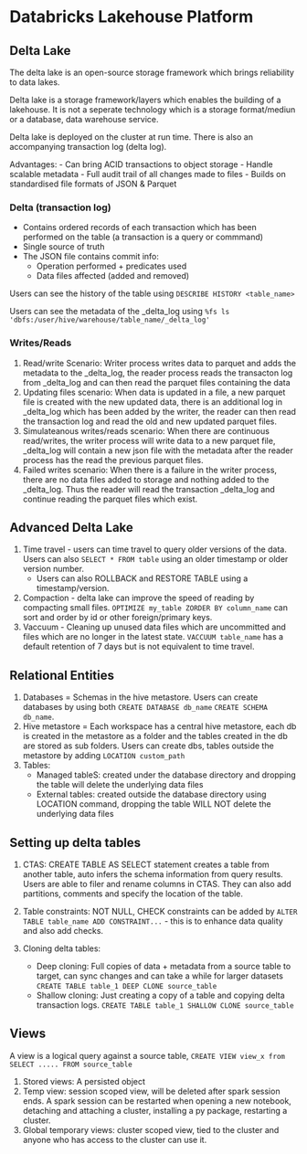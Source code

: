 # Databricks Lakehouse Platform

## Delta Lake 

The delta lake is an open-source storage framework which brings reliability to data lakes.

Delta lake is a storage framework/layers which enables the building of a lakehouse. It is not a seperate technology which is a storage format/mediun or a database, data warehouse service. 

Delta lake is deployed on the cluster at run time. There is also an accompanying transaction log (delta log). 

Advantages: 
    - Can bring ACID transactions to object storage
    - Handle scalable metadata 
    - Full audit trail of all changes made to files 
    - Builds on standardised file formats of JSON & Parquet

### Delta (transaction log)

- Contains ordered records of each transaction which has been performed on the table (a transaction is a query or commmand)
- Single source of truth
- The JSON file contains commit info:
    - Operation performed + predicates used
    - Data files affected (added and removed)

Users can see the history of the table using ```DESCRIBE HISTORY <table_name>```

Users can see the metadata of the _delta_log using ```%fs ls 'dbfs:/user/hive/warehouse/table_name/_delta_log'```

### Writes/Reads 

1. Read/write Scenario: Writer process writes data to parquet and adds the metadata to the _delta_log, the reader process reads the transacton log from _delta_log and can then read the parquet files containing the data
2. Updating files scenario: When data is updated in a file, a new parquet file is created with the new updated data, there is an additional log in _delta_log which has been added by the writer, the reader can then read the transaction log and read the old and new updated parquet files. 
3. Simulateanous writes/reads scenario:  When there are continuous read/writes, the writer process will write data to a new parquet file, _delta_log will contain a new json file with the metadata after the reader process has the read the previous parquet files. 
4. Failed writes scenario: When there is a failure in the writer process, there are no data files added to storage and nothing added to the _delta_log. Thus the reader will read the transaction _delta_log and continue reading the parquet files which exist. 

## Advanced Delta Lake 

1. Time travel - users can time travel to query older versions of the data. Users can also ```SELECT * FROM table``` using an older timestamp or older version number. 
    - Users can also ROLLBACK and RESTORE TABLE using a timestamp/version.
2. Compaction - delta lake can improve the speed of reading by compacting small files. ```OPTIMIZE my_table ZORDER BY column_name``` can sort and order by id or other foreign/primary keys.
3. Vaccuum - Cleaning up unused data files which are uncommitted and files which are no longer in the latest state. ```VACCUUM table_name``` has a default retention of 7 days but is not equivalent to time travel. 

## Relational Entities

1. Databases = Schemas in the hive metastore. Users can create databases by using both ```CREATE DATABASE db_name``` ```CREATE SCHEMA db_name```. 
2. Hive metastore = Each workspace has a central hive metastore, each db is created in the metastore as a folder and the tables created in the db are stored as sub folders. Users can create dbs, tables outside the metastore by adding ```LOCATION custom_path``` 
3. Tables: 
    - Managed tableS: created under the database directory and dropping the table will delete the underlying data files
    - External tables: created outside the database directory using LOCATION command, dropping the table WILL NOT delete the underlying data files

## Setting up delta tables 

1. CTAS: CREATE TABLE AS SELECT statement creates a table from another table, auto infers the schema information from query results. Users are able to filer and rename columns in CTAS. They can also add partitions, comments and specify the location of the table. 

2. Table constraints: NOT NULL, CHECK constraints can be added by ```ALTER TABLE table_name ADD CONSTRAINT...``` - this is to enhance data quality and also add checks. 

3. Cloning delta tables: 
    - Deep cloning: Full copies of data + metadata from a source table to target, can sync changes and can take a while for larger datasets ```CREATE TABLE table_1 DEEP CLONE source_table``` 
    - Shallow cloning: Just creating a copy of a table and copying delta transaction logs. ```CREATE TABLE table_1 SHALLOW CLONE source_table```

## Views 

A view is a logical query against a source table, ```CREATE VIEW view_x from SELECT ..... FROM source_table```

1. Stored views: A persisted object 
2. Temp view: session scoped view, will be deleted after spark session ends. A spark session can be restarted when opening a new notebook, detaching and attaching a cluster, installing a py package, restarting a cluster. 
3. Global temporary views: cluster scoped view, tied to the cluster and anyone who has access to the cluster can use it. 